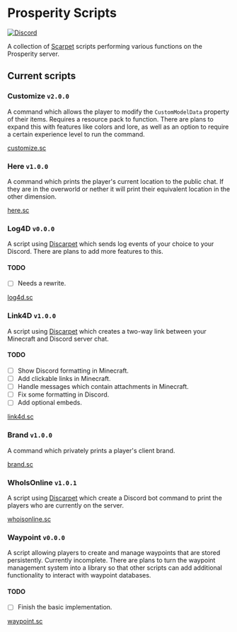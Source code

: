 # Prosperity Scripts

[![Discord](https://img.shields.io/discord/844449121376534558?color=%235865F2&label=discord&logo=discord&logoColor=white)](https://discord.gg/rC38tvFSEU/)

A collection of [Scarpet](https://github.com/gnembon/fabric-carpet/blob/master/docs/scarpet/Documentation.md) scripts performing various functions on the Prosperity server.

## Current scripts

### Customize `v2.0.0`

A command which allows the player to modify the `CustomModelData` property of their items. Requires a resource pack to function. There are plans to expand this with features like colors and lore, as well as an option to require a certain experience level to run the command.

[customize.sc](https://github.com/ProsperityMC/Prosperity-Scripts/blob/main/utilities/customize.sc)

### Here `v1.0.0`

A command which prints the player's current location to the public chat. If they are in the overworld or nether it will print their equivalent location in the other dimension.

[here.sc](https://github.com/ProsperityMC/Prosperity-Scripts/blob/main/utilities/here.sc)

### Log4D `v0.0.0`

A script using [Discarpet](https://github.com/replaceitem/carpet-discarpet) which sends log events of your choice to your Discord. There are plans to add more features to this.

#### TODO

- [ ] Needs a rewrite.

[log4d.sc](https://github.com/ProsperityMC/Prosperity-Scripts/blob/main/admin/log4d.sc)

### Link4D `v1.0.0`

A script using [Discarpet](https://github.com/replaceitem/carpet-discarpet) which creates a two-way link between your Minecraft and Discord server chat.

#### TODO

- [ ] Show Discord formatting in Minecraft.
- [ ] Add clickable links in Minecraft.
- [ ] Handle messages which contain attachments in Minecraft.
- [ ] Fix some formatting in Discord.
- [ ] Add optional embeds.

[link4d.sc](https://github.com/ProsperityMC/Prosperity-Scripts/blob/main/admin/link4d.sc)

### Brand `v1.0.0`

A command which privately prints a player's client brand.

[brand.sc](https://github.com/ProsperityMC/Prosperity-Scripts/blob/main/admin/brand.sc)

### WhoIsOnline `v1.0.1`

A script using [Discarpet](https://github.com/replaceitem/carpet-discarpet) which create a Discord bot command to print the players who are currently on the server.

[whoisonline.sc](https://github.com/ProsperityMC/Prosperity-Scripts/blob/main/admin/whoisonline.sc)

### Waypoint `v0.0.0`

A script allowing players to create and manage waypoints that are stored persistently. Currently incomplete. There are plans to turn the waypoint management system into a library so that other scripts can add additional functionality to interact with waypoint databases.

#### TODO

- [ ] Finish the basic implementation.

[waypoint.sc](https://github.com/ProsperityMC/Prosperity-Scripts/blob/main/utilities/waypoint.sc)

